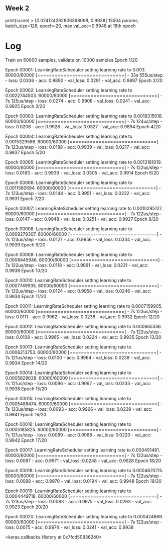 ## Week 2

print(score) > [0.024124262806368098, 0.9938]
13504 params, batch_size=128, epoch=20, max val_acc=0.9948 at 18th epoch

# Log

Train on 60000 samples, validate on 10000 samples
Epoch 1/20

Epoch 00001: LearningRateScheduler setting learning rate to 0.003.
60000/60000 [==============================] - 33s 555us/step - loss: 0.0336 - acc: 0.9892 - val_loss: 0.0291 - val_acc: 0.9897
Epoch 2/20

Epoch 00002: LearningRateScheduler setting learning rate to 0.0022744503.
60000/60000 [==============================] - 7s 125us/step - loss: 0.0274 - acc: 0.9908 - val_loss: 0.0241 - val_acc: 0.9925
Epoch 3/20

Epoch 00003: LearningRateScheduler setting learning rate to 0.0018315018.
60000/60000 [==============================] - 7s 124us/step - loss: 0.0208 - acc: 0.9928 - val_loss: 0.0327 - val_acc: 0.9894
Epoch 4/20

Epoch 00004: LearningRateScheduler setting learning rate to 0.0015329586.
60000/60000 [==============================] - 7s 123us/step - loss: 0.0188 - acc: 0.9939 - val_loss: 0.0217 - val_acc: 0.9937
Epoch 5/20

Epoch 00005: LearningRateScheduler setting learning rate to 0.0013181019.
60000/60000 [==============================] - 7s 122us/step - loss: 0.0183 - acc: 0.9939 - val_loss: 0.0305 - val_acc: 0.9914
Epoch 6/20

Epoch 00006: LearningRateScheduler setting learning rate to 0.0011560694.
60000/60000 [==============================] - 7s 123us/step - loss: 0.0144 - acc: 0.9951 - val_loss: 0.0232 - val_acc: 0.9931
Epoch 7/20

Epoch 00007: LearningRateScheduler setting learning rate to 0.0010295127.
60000/60000 [==============================] - 7s 122us/step - loss: 0.0147 - acc: 0.9948 - val_loss: 0.0251 - val_acc: 0.9927
Epoch 8/20

Epoch 00008: LearningRateScheduler setting learning rate to 0.0009279307.
60000/60000 [==============================] - 7s 123us/step - loss: 0.0127 - acc: 0.9956 - val_loss: 0.0234 - val_acc: 0.9939
Epoch 9/20

Epoch 00009: LearningRateScheduler setting learning rate to 0.0008445946.
60000/60000 [==============================] - 7s 122us/step - loss: 0.0118 - acc: 0.9961 - val_loss: 0.0231 - val_acc: 0.9938
Epoch 10/20

Epoch 00010: LearningRateScheduler setting learning rate to 0.0007749935.
60000/60000 [==============================] - 7s 122us/step - loss: 0.0124 - acc: 0.9958 - val_loss: 0.0246 - val_acc: 0.9934
Epoch 11/20

Epoch 00011: LearningRateScheduler setting learning rate to 0.0007159905.
60000/60000 [==============================] - 7s 123us/step - loss: 0.0111 - acc: 0.9962 - val_loss: 0.0238 - val_acc: 0.9932
Epoch 12/20

Epoch 00012: LearningRateScheduler setting learning rate to 0.000665336.
60000/60000 [==============================] - 7s 122us/step - loss: 0.0108 - acc: 0.9965 - val_loss: 0.0224 - val_acc: 0.9935
Epoch 13/20

Epoch 00013: LearningRateScheduler setting learning rate to 0.0006213753.
60000/60000 [==============================] - 7s 121us/step - loss: 0.0100 - acc: 0.9964 - val_loss: 0.0238 - val_acc: 0.9934
Epoch 14/20

Epoch 00014: LearningRateScheduler setting learning rate to 0.0005828638.
60000/60000 [==============================] - 7s 121us/step - loss: 0.0096 - acc: 0.9967 - val_loss: 0.0233 - val_acc: 0.9938
Epoch 15/20

Epoch 00015: LearningRateScheduler setting learning rate to 0.0005488474.
60000/60000 [==============================] - 7s 123us/step - loss: 0.0093 - acc: 0.9966 - val_loss: 0.0239 - val_acc: 0.9941
Epoch 16/20

Epoch 00016: LearningRateScheduler setting learning rate to 0.0005185825.
60000/60000 [==============================] - 7s 121us/step - loss: 0.0089 - acc: 0.9968 - val_loss: 0.0220 - val_acc: 0.9942
Epoch 17/20

Epoch 00017: LearningRateScheduler setting learning rate to 0.000491481.
60000/60000 [==============================] - 7s 122us/step - loss: 0.0087 - acc: 0.9971 - val_loss: 0.0248 - val_acc: 0.9928
Epoch 18/20

Epoch 00018: LearningRateScheduler setting learning rate to 0.0004670715.
60000/60000 [==============================] - 7s 122us/step - loss: 0.0088 - acc: 0.9970 - val_loss: 0.0194 - val_acc: 0.9948
Epoch 19/20

Epoch 00019: LearningRateScheduler setting learning rate to 0.0004449718.
60000/60000 [==============================] - 7s 123us/step - loss: 0.0083 - acc: 0.9975 - val_loss: 0.0263 - val_acc: 0.9923
Epoch 20/20

Epoch 00020: LearningRateScheduler setting learning rate to 0.000424869.
60000/60000 [==============================] - 7s 122us/step - loss: 0.0075 - acc: 0.9974 - val_loss: 0.0241 - val_acc: 0.9938

<keras.callbacks.History at 0x7fcd50836240>
